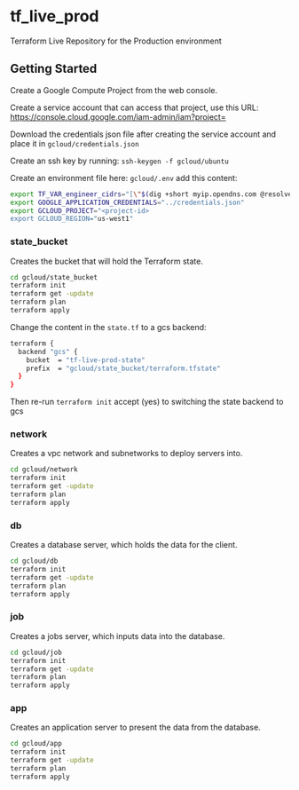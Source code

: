 # tf_live_prod

Terraform Live Repository for the Production environment

## Getting Started

Create a Google Compute Project from the web console.

Create a service account that can access that project, use this URL:
https://console.cloud.google.com/iam-admin/iam?project=<project id>

Download the credentials json file after creating the service account
and place it in `gcloud/credentials.json`

Create an ssh key by running: `ssh-keygen -f gcloud/ubuntu`

Create an environment file here: `gcloud/.env`
add this content:

```sh
export TF_VAR_engineer_cidrs="[\"$(dig +short myip.opendns.com @resolver1.opendns.com)/32\"]"
export GOOGLE_APPLICATION_CREDENTIALS="../credentials.json"
export GCLOUD_PROJECT="<project-id>
export GCLOUD_REGION="us-west1"
```

### state_bucket

Creates the bucket that will hold the Terraform state.

```sh
cd gcloud/state_bucket
terraform init
terraform get -update
terraform plan
terraform apply
```

Change the content in the `state.tf` to a gcs backend:

```sh
terraform {
  backend "gcs" {
    bucket  = "tf-live-prod-state"
    prefix  = "gcloud/state_bucket/terraform.tfstate"
  }
}
```

Then re-run `terraform init` accept (yes) to switching the state backend to gcs

### network

Creates a vpc network and subnetworks to deploy servers into.

```sh
cd gcloud/network
terraform init
terraform get -update
terraform plan
terraform apply
```

### db

Creates a database server, which holds the data for the client.

```sh
cd gcloud/db
terraform init
terraform get -update
terraform plan
terraform apply
```

### job

Creates a jobs server, which inputs data into the database.

```sh
cd gcloud/job
terraform init
terraform get -update
terraform plan
terraform apply
```

### app

Creates an application server to present the data from the database.

```sh
cd gcloud/app
terraform init
terraform get -update
terraform plan
terraform apply
```
